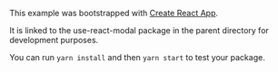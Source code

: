 This example was bootstrapped with [Create React App](https://github.com/facebook/create-react-app).

It is linked to the use-react-modal package in the parent directory for development purposes.

You can run `yarn install` and then `yarn start` to test your package.

